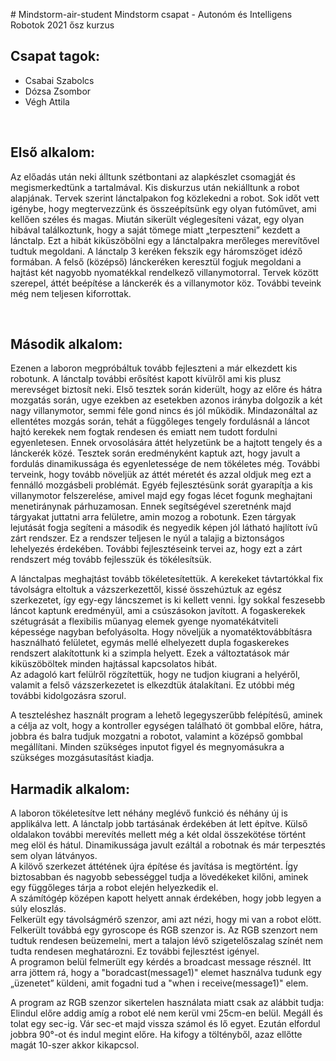 <p># Mindstorm-air-student Mindstorm csapat - Auton&oacute;m &eacute;s Intelligens Robotok 2021 ősz kurzus</p>

<h2>Csapat tagok:</h2>

<ul>
	<li>Csabai Szabolcs</li>
	<li>D&oacute;zsa Zsombor</li>
	<li>V&eacute;gh Attila</li>
</ul>

<p>&nbsp;</p>

<h2>Első alkalom:</h2>

<p>Az előad&aacute;s ut&aacute;n neki &aacute;lltunk sz&eacute;tbontani az alapk&eacute;szlet csomagj&aacute;t &eacute;s megismerkedt&uuml;nk a tartalm&aacute;val. Kis diskurzus ut&aacute;n neki&aacute;lltunk a robot alapj&aacute;nak. Tervek szerint l&aacute;nctalpakon fog k&ouml;zlekedni a robot. Sok időt vett ig&eacute;nybe, hogy megtervezz&uuml;nk &eacute;s &ouml;ssze&eacute;p&iacute;ts&uuml;nk egy olyan fut&oacute;művet, ami kellően sz&eacute;les &eacute;s magas. Miut&aacute;n siker&uuml;lt v&eacute;gleges&iacute;teni v&aacute;zat, egy olyan hib&aacute;val tal&aacute;lkoztunk, hogy a saj&aacute;t t&ouml;mege miatt &bdquo;terpeszteni&rdquo; kezdett a l&aacute;nctalp. Ezt a hib&aacute;t kik&uuml;sz&ouml;b&ouml;lni egy a l&aacute;nctalpakra merőleges merev&iacute;tővel tudtuk megoldani.&nbsp;A l&aacute;nctalp 3 ker&eacute;ken fekszik egy h&aacute;romsz&ouml;get id&eacute;ző form&aacute;ban. A felső (k&ouml;z&eacute;pső) l&aacute;ncker&eacute;ken kereszt&uuml;l fogjuk megoldani a hajt&aacute;st k&eacute;t nagyobb nyomat&eacute;kkal rendelkező villanymotorral. Tervek k&ouml;z&ouml;tt szerepel, &aacute;tt&eacute;t be&eacute;p&iacute;t&eacute;se a l&aacute;ncker&eacute;k &eacute;s a villanymotor k&ouml;z. Tov&aacute;bbi teveink m&eacute;g nem teljesen kiforrottak.</p>

<p>&nbsp;</p>

<h2>M&aacute;sodik alkalom:</h2>

<p>Ezenen a laboron megpr&oacute;b&aacute;ltuk tov&aacute;bb fejleszteni a m&aacute;r elkezdett kis robotunk. A l&aacute;nctalp tov&aacute;bbi erős&iacute;t&eacute;st kapott k&iacute;v&uuml;lről ami kis plusz merevs&eacute;get biztos&iacute;t neki. Első tesztek sor&aacute;n kider&uuml;lt, hogy az előre &eacute;s h&aacute;tra mozgat&aacute;s sor&aacute;n, ugye ezekben az esetekben azonos ir&aacute;nyba dolgozik a k&eacute;t nagy villanymotor, semmi f&eacute;le gond nincs &eacute;s j&oacute;l műk&ouml;dik. Mindazon&aacute;ltal az ellent&eacute;tes mozg&aacute;s sor&aacute;n, teh&aacute;t a f&uuml;ggőleges tengely fordul&aacute;sn&aacute;l a l&aacute;ncot hajt&oacute; kerekek nem fogtak rendesen &eacute;s emiatt nem tudott fordulni egyenletesen. Ennek orvosol&aacute;s&aacute;ra &aacute;tt&eacute;t helyzet&uuml;nk be a hajtott tengely &eacute;s a l&aacute;ncker&eacute;k k&ouml;z&eacute;.&nbsp;Tesztek sor&aacute;n eredm&eacute;nyk&eacute;nt kaptuk azt, hogy javult a fordul&aacute;s dinamikuss&aacute;ga &eacute;s egyenletess&eacute;ge de nem t&ouml;k&eacute;letes m&eacute;g. Tov&aacute;bbi terveink, hogy tov&aacute;bb n&ouml;velj&uuml;k az &aacute;tt&eacute;t m&eacute;ret&eacute;t &eacute;s azzal oldjuk meg ezt a fenn&aacute;ll&oacute; mozg&aacute;sbeli probl&eacute;m&aacute;t. Egy&eacute;b fejleszt&eacute;s&uuml;nk sor&aacute;t gyarap&iacute;tja a kis villanymotor felszerel&eacute;se, amivel majd egy fogas l&eacute;cet fogunk meghajtani menetir&aacute;nynak p&aacute;rhuzamosan. Ennek seg&iacute;ts&eacute;g&eacute;vel szeretn&eacute;nk majd t&aacute;rgyakat juttatni arra fel&uuml;letre, amin mozog a robotunk. Ezen t&aacute;rgyak lejut&aacute;s&aacute;t fogja seg&iacute;teni a m&aacute;sodik &eacute;s negyedik k&eacute;pen j&oacute;l l&aacute;that&oacute; hajl&iacute;tott &iacute;vű z&aacute;rt rendszer. Ez a rendszer teljesen le ny&uacute;l a talajig a biztons&aacute;gos lehelyez&eacute;s &eacute;rdek&eacute;ben. Tov&aacute;bbi fejleszt&eacute;seink tervei az, hogy ezt a z&aacute;rt rendszert m&eacute;g tov&aacute;bb fejlessz&uuml;k &eacute;s t&ouml;k&eacute;les&iacute;ts&uuml;k.</p>

<p>A l&aacute;nctalpas meghajt&aacute;st tov&aacute;bb t&ouml;k&eacute;letes&iacute;tett&uuml;k. A kerekeket t&aacute;vtart&oacute;kkal fix t&aacute;vols&aacute;gra eltoltuk a v&aacute;zszerkezettől, kiss&eacute; &ouml;sszeh&uacute;ztuk az eg&eacute;sz szerkezetet, &iacute;gy egy-egy l&aacute;ncszemet is ki kellett venni. &Iacute;gy sokkal feszesebb l&aacute;ncot kaptunk eredm&eacute;ny&uuml;l, ami a cs&uacute;sz&aacute;sokon jav&iacute;tott. A fogaskerekek sz&eacute;tugr&aacute;s&aacute;t a flexibilis műanyag elemek gyenge nyomat&eacute;k&aacute;tviteli k&eacute;pess&eacute;ge nagyban befoly&aacute;solta. Hogy n&ouml;velj&uuml;k a nyomat&eacute;ktov&aacute;bb&iacute;t&aacute;sra haszn&aacute;lhat&oacute; fel&uuml;letet, egym&aacute;s mell&eacute; elhelyezett dupla fogaskerekes rendszert alak&iacute;tottunk ki a szimpla helyett. Ezek a v&aacute;ltoztat&aacute;sok m&aacute;r kik&uuml;sz&ouml;b&ouml;ltek minden hajt&aacute;ssal kapcsolatos hib&aacute;t.<br />
Az adagol&oacute; kart fel&uuml;lről r&ouml;gz&iacute;tett&uuml;k, hogy ne tudjon kiugrani a hely&eacute;ről, valamit a felső v&aacute;zszerkezetet is elkezdt&uuml;k &aacute;talak&iacute;tani. Ez ut&oacute;bbi m&eacute;g tov&aacute;bbi kidolgoz&aacute;sra szorul.</p>

<p>A tesztel&eacute;shez haszn&aacute;lt program a lehető legegyszerűbb fel&eacute;p&iacute;t&eacute;sű, aminek a c&eacute;lja az volt, hogy a kontroller egys&eacute;gen tal&aacute;lhat&oacute; &ouml;t gombbal előre, h&aacute;tra, jobbra &eacute;s balra tudjuk mozgatni a robotot, valamint a k&ouml;z&eacute;pső gombbal meg&aacute;ll&iacute;tani. Minden sz&uuml;ks&eacute;ges inputot figyel &eacute;s megnyom&aacute;sukra a sz&uuml;ks&eacute;ges mozg&aacute;sutas&iacute;t&aacute;st kiadja.</p>

<h2>Harmadik alkalom:</h2>

<p>A laboron t&ouml;k&eacute;letes&iacute;tve lett n&eacute;h&aacute;ny megl&eacute;vő funkci&oacute; &eacute;s n&eacute;h&aacute;ny &uacute;j is applik&aacute;lva lett. A l&aacute;nctalp jobb tart&aacute;s&aacute;nak &eacute;rdek&eacute;ben &aacute;t lett &eacute;p&iacute;tve. K&uuml;lső oldalakon tov&aacute;bbi merev&iacute;t&eacute;s mellett m&eacute;g a k&eacute;t oldal &ouml;sszek&ouml;t&eacute;se t&ouml;rt&eacute;nt meg el&ouml;l &eacute;s h&aacute;tul. Dinamikuss&aacute;ga javult ez&aacute;lt&aacute;l a robotnak &eacute;s m&aacute;r terpeszt&eacute;s sem olyan l&aacute;tv&aacute;nyos.<br />
A kil&ouml;vő szerkezet &aacute;tt&eacute;t&eacute;nek &uacute;jra &eacute;p&iacute;t&eacute;se &eacute;s jav&iacute;t&aacute;sa is megt&ouml;rt&eacute;nt. &Iacute;gy biztosabban &eacute;s nagyobb sebess&eacute;ggel tudja a l&ouml;ved&eacute;keket kilőni, aminek egy f&uuml;ggőleges t&aacute;rja a robot elej&eacute;n helyezkedik el.&nbsp;<br />
A sz&aacute;m&iacute;t&oacute;g&eacute;p k&ouml;z&eacute;pen kapott helyett annak &eacute;rdek&eacute;ben, hogy jobb legyen a s&uacute;ly eloszl&aacute;s.<br />
Felker&uuml;lt egy t&aacute;vols&aacute;gm&eacute;rő szenzor, ami azt n&eacute;zi, hogy mi van a robot el&ouml;tt. Felker&uuml;lt tov&aacute;bb&aacute; egy gyroscope &eacute;s RGB szenzor is. Az RGB szenzort nem tudtuk rendesen be&uuml;zemelni, mert a talajon l&eacute;vő szigetelőszalag sz&iacute;n&eacute;t nem tudta rendesen meghat&aacute;rozni. Ez tov&aacute;bbi fejleszt&eacute;st ig&eacute;nyel.<br />
A programon bel&uuml;l felmer&uuml;lt egy k&eacute;rd&eacute;s a broadcast message r&eacute;szn&eacute;l. Itt arra j&ouml;ttem r&aacute;, hogy a &quot;boradcast(message1)&quot; elemet haszn&aacute;lva tudunk egy &bdquo;&uuml;zenetet&rdquo; k&uuml;ldeni, amit fogadni tud a &quot;when i receive(message1)&quot; elem.</p>

<p>A program az RGB szenzor sikertelen haszn&aacute;lata miatt csak az al&aacute;bbit tudja:<br />
Elindul előre addig am&iacute;g a robot el&eacute; nem ker&uuml;l vmi 25cm-en bel&uuml;l. Meg&aacute;ll &eacute;s tolat egy sec-ig. V&aacute;r sec-et majd vissza sz&aacute;mol &eacute;s lő egyet. Ezut&aacute;n elfordul jobbra 90&deg;-ot &eacute;s indul megint előre. Ha kifogy a t&ouml;lt&eacute;nyből, azaz ellőtte mag&aacute;t 10-szer akkor kikapcsol.<br />
&nbsp;</p>
